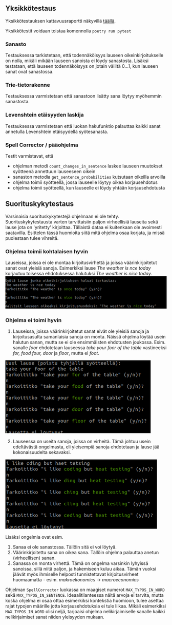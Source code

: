 ## Yksikkötestaus
Yksikkötestauksen kattavuusraportti näkyvillä [täällä](https://app.codecov.io/gh/oheinonen/tiralabra).

Yksikkötestit voidaan toistaa komennolla `poetry run pytest`
### Sanasto
Testauksessa tarkistetaan, että todennäköisyys lauseen oikeinkirjoitukselle on nolla, mikäli mikään lauseen sanoista ei löydy sanastosta. Lisäksi testataan, että lauseen todennäköisyys on jotain väliltä 0...1, kun lauseen sanat ovat sanastossa.

### Trie-tietorakenne
Testauksessa varmistetaan että sanastoon lisätty sana löytyy myöhemmin sanastosta.

### Levenshtein etäisyyden laskija
Testauksessa varmistetaan että luokan hakufunktio palauttaa kaikki sanat annetulla Levenshtein etäisyydellä syötesanasta.

### Spell Corrector / pääohjelma
Testit varmistavat, että 
- ohjelman metodi `count_changes_in_sentence` laskee lauseen muutokset syötteenä annettuun lauseeseen oikein
- sanaston metodia `get_sentence_probabilities` kutsutaan oikeilla arvoilla
- ohjelma toimii syötteellä, jossa lauseelle löytyy oikea korjausehdotus
- ohjelma toimii syötteellä, kun lauseelle ei löydy yhtään korjausehdotusta

## Suorituskykytestaus
Varsinaisia suorituskykytestejä ohjelmaan ei ole tehty. Suorituskykytestausta varten tarvittaisiin paljon virheellisiä lauseita sekä lause jota on 'yritetty' kirjoittaa. Tällaistä dataa ei kuitenkaan ole avoimesti saatavilla. Esittelen tässä huomioita siitä mitä ohjelma osaa korjata, ja missä puolestaan tulee vihreitä.

### Ohjelma toimii kohtalaisen hyvin
Lauseissa, joissa ei ole montaa kirjoitusvirhettä ja joissa väärinkirjoitetut sanat ovat yleisiä sanoja. Esimerkiksi lause _The weather is nce today_ korjautuu toisessa ehdotuksessa halutuksi _The weather is nice today_.
![weather_is_nice](https://github.com/oheinonen/tiralabra/blob/main/kuvat/weather_is_nice.png)

### Ohjelma ei toimi hyvin
1. Lauseissa, joissa väärinkirjoitetut sanat eivät ole yleisiä sanoja ja kirjoitusasulta samanlaisia sanoja on monta. Näissä ohjelma löytää usein halutun sanan, mutta se ei ole ensimmäisten ehdotusten joukossa. Esim. sanalle _foor_ ehdotetaan lauseessa _take your foor of the table_ vastineeksi _for, food four, door_ ja _floor_, mutta ei _foot_. 

![take_your_foot_of_the_table](https://github.com/oheinonen/tiralabra/blob/main/kuvat/take_your_foor_of_the_table.png)

2. Lauseessa on useita sanoja, joissa on virheitä. Tämä johtuu usein edeltävästä ongelmasta, eli yleisempiä sanoja ehdotetaan ja lause jää kokonaisuudelta sekavaksi.

![i_like_cding_but_haet_tetsing](https://github.com/oheinonen/tiralabra/blob/main/kuvat/i_like_cding_but_haet_tetsing.png)

Lisäksi ongelmia ovat esim.
1. Sanaa ei ole sanastossa. Tällöin sitä ei voi löytyä.
2. Väärinkirjoitettu sana on oikea sana. Tällöin ohjelma palauttaa anetun (virheellisen) sanan.
3. Sanassa on monta virhettä. Tämä on ongelma varsinkin lyhyissä sanoissa, sillä niitä paljon, ja hakemiseen kuluu aikaa. Tämän vuoksi jäävät myös ihmiselle helposti tunnistettavat kirjoitusvirheet huomaamatta - esim. _makroekonomics_ -> _macroeconomics_

Ohjelman `SpellCorrector` luokassa on maagiset numerot `MAX_TYPOS_IN_WORD` sekä `MAX_TYPOS_IN_SENTENCE`. Ideaalitilanteessa näitä arvoja ei tarvita, mutta koska ohjelma ei osaa ottaa esimerkiksi kontekstia huomioon, tulee asettaa rajat typojen määrille jotta korjausehdotuksia ei tule liikaa. Mikäli esimerkiksi `MAX_TYPOS_IN_WORD` olisi neljä, tarjoaisi ohjelma nelikirjaimiselle sanalle kaikki nelikirjaimiset sanat niiden yleisyyden mukaan. 
